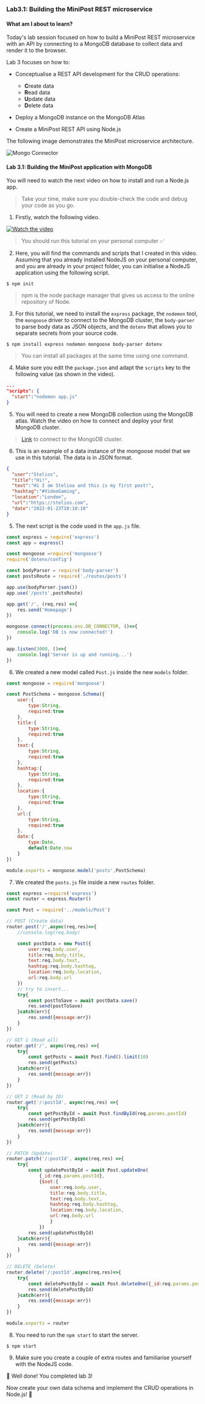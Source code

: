 ### Lab3.1: Building the MiniPost REST microservice

#### What am I about to learn?

Today's lab session focused on how to build a MiniPost REST microservice with an API by connecting to a MongoDB database to collect data and render it to the browser.

Lab 3 focuses on how to:

* Conceptualise a REST API development for the CRUD operations:
  * **C**reate data
  * **R**ead data
  * **U**pdate data
  * **D**elete data

* Deploy a MongoDB instance on the MongoDB Atlas
* Create a MiniPost REST API using Node.js

The following image demonstrates the MiniPost microservice architecture.

![Mongo Connector](images/MiniPost.png)

#### Lab 3.1: Building the MiniPost application with MongoDB

You will need to watch the next video on how to install and run a Node.js app.

> Take your time, make sure you double-check the code and debug your code as you go.

1. Firstly, watch the following video.

[![Watch the video](https://i.ytimg.com/vi/CQAyWd-NlzA/hqdefault.jpg)](https://youtu.be/CQAyWd-NlzA)

> You should run this tutorial on your personal computer :white_check_mark:

2. Here, you will find the commands and scripts that I created in this video. Assuming that you already installed NodeJS on your personal computer, and you are already in your project folder, you can initialise a NodeJS application using the following script.

```shell
$ npm init
```

> npm is the node package manager that gives us access to the online repository of Node. 

3. For this tutorial, we need to install the `express` package, the `nodemon` tool,  the `mongoose` driver to connect to the MongoDB cluster, the `body-parser` to parse body data as JSON objects, and the `dotenv` that allows you to separate secrets from your source code.

```shell
$ npm install express nodemon mongoose body-parser dotenv 
```

> You can install all packages at the same time using one command.

4. Make sure you edit the `package.json` and adapt the `scripts` key to the following value (as shown in the video).

```json
...
"scripts": {
  "start":"nodemon app.js"
}
```

5. You will need to create a new MongoDB collection using the MongoDB atlas. Watch the video on how to connect and deploy your first MongoDB cluster.

> [Link](https://www.mongodb.com/cloud/atlas/lp/try2?utm_source=google&utm_campaign=gs_emea_united_kingdom_search_core_brand_atlas_desktop&utm_term=mongodb%20atlas%20login&utm_medium=cpc_paid_search&utm_ad=e&utm_ad_campaign_id=12212624581&adgroup=115749705303&gclid=CjwKCAiA55mPBhBOEiwANmzoQrRYt9_LM38WefyAApthSkD3j0I_soqf9RiNSKQnr2YL9oaLhXJEEhoChb4QAvD_BwE) to connect to the MongoDB cluster.

6. This is an example of a data instance of the mongoose model that we use in this tutorial. The data is in JSON format.

```json
{
  "user":"Stelios",
  "title":"Hi!",
  "text":"Hi I am Stelioa and this is my first post!",
  "hashtag":"#VideoGaming",
  "location":"London",
  "url":"https://stelios.com",
  "date":"2022-01-23T10:10:10"
}
```

5. The next script is the code used in the `app.js` file.

```javascript
const express = require('express')
const app = express()

const mongoose =require('mongoose')
require('dotenv/config')

const bodyParser = require('body-parser')
const postsRoute = require('./routes/posts')

app.use(bodyParser.json())
app.use('/posts',postsRoute)

app.get('/', (req,res) =>{
    res.send('Homepage')
})

mongoose.connect(process.env.DB_CONNECTOR, ()=>{
    console.log('DB is now connected!')
})

app.listen(3000, ()=>{
    console.log('Server is up and running...')
})
```

6. We created a new model called `Post.js` inside the new `models` folder.

```javascript
const mongoose = require('mongoose')

const PostSchema = mongoose.Schema({
    user:{
        type:String,
        required:true
    },
    title:{
        type:String,
        required:true
    },
    text:{
        type:String,
        required:true
    },
    hashtag:{
        type:String,
        required:true
    },
    location:{
        type:String,
        required:true
    },
    url:{
        type:String,
        required:true
    },
    date:{
        type:Date,
        default:Date.now
    }
})

module.exports = mongoose.model('posts',PostSchema)
```

7. We created the `posts.js` file inside a new `routes` folder.

```javascript
const express =require('express')
const router = express.Router()

const Post = require('../models/Post')

// POST (Create data)
router.post('/',async(req,res)=>{
    //console.log(req.body)

    const postData = new Post({
        user:req.body.user,
        title:req.body.title,
        text:req.body.text,
        hashtag:req.body.hashtag,
        location:req.body.location,
        url:req.body.url
    })
    // try to insert...
    try{
        const postToSave = await postData.save()
        res.send(postToSave)
    }catch(err){
        res.send({message:err})
    }
})

// GET 1 (Read all)
router.get('/', async(req,res) =>{
    try{
        const getPosts = await Post.find().limit(10)
        res.send(getPosts)
    }catch(err){
        res.send({message:err})
    }
})

// GET 2 (Read by ID)
router.get('/:postId', async(req,res) =>{
    try{
        const getPostById = await Post.findById(req.params.postId)
        res.send(getPostById)
    }catch(err){
        res.send({message:err})
    }
})

// PATCH (Update)
router.patch('/:postId', async(req,res) =>{
    try{
        const updatePostById = await Post.updateOne(
            {_id:req.params.postId},
            {$set:{
                user:req.body.user,
                title:req.body.title,
                text:req.body.text,
                hashtag:req.body.hashtag,
                location:req.body.location,
                url:req.body.url
                }
            })
        res.send(updatePostById)
    }catch(err){
        res.send({message:err})
    }
})

// DELETE (Delete)
router.delete('/:postId',async(req,res)=>{
    try{
        const deletePostById = await Post.deleteOne({_id:req.params.postId})
        res.send(deletePostById)
    }catch(err){
        res.send({message:err})
    }
})

module.exports = router
```

8. You need to run the `npm start` to start the server.

```shell
$ npm start
```

9. Make sure you create a couple of extra routes and familiarise yourself with the NodeJS code.

:checkered_flag: Well done! You completed lab 3! 

Now create your own data schema and implement the CRUD operations in Node.js! :clap: